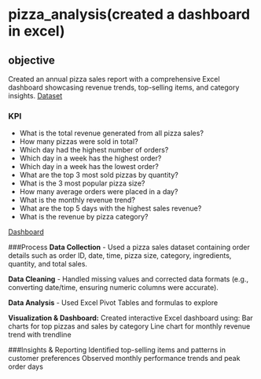 # pizza_analysis(created a dashboard in excel)
## objective
Created an annual pizza sales report with a comprehensive Excel dashboard showcasing revenue trends, top-selling items, and category insights.
<a href="https://github.com/siddharthsinghnegi/pizza_analysis/blob/main/pizza_sales%20excel%20file.xlsx">Dataset</a>

### KPI

- What is the total revenue generated from all pizza sales?  
- How many pizzas were sold in total?  
- Which day had the highest number of orders?  
- Which day in a week has the highest order?  
- Which day in a week has the lowest order?  
- What are the top 3 most sold pizzas by quantity?  
- What is the 3 most popular pizza size?  
- How many average orders were placed in a day?  
- What is the monthly revenue trend?  
- What are the top 5 days with the highest sales revenue?  
- What is the revenue by pizza category?

<a href="https://github.com/siddharthsinghnegi/pizza_analysis/blob/main/Screenshot%202025-08-03%20135155.png">Dashboard</a>

###Process
**Data Collection** - Used a pizza sales dataset containing order details such as order ID, date, time, pizza size, category, ingredients, quantity, and total sales.

**Data Cleaning** - Handled missing values and corrected data formats (e.g., converting date/time, ensuring numeric columns were accurate).

**Data Analysis** - Used Excel Pivot Tables and formulas to explore

**Visualization & Dashboard:**
Created interactive Excel dashboard using:
  Bar charts for top pizzas and sales by category
  Line chart for monthly revenue trend with trendline

###Insights & Reporting
  Identified top-selling items and patterns in customer preferences
  Observed monthly performance trends and peak order days
